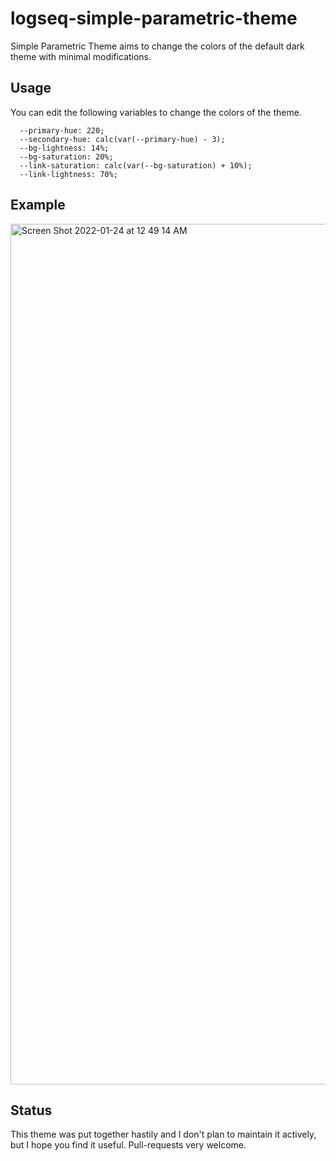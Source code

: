 # logseq-simple-parametric-theme

Simple Parametric Theme aims to change the colors of the default dark theme with minimal modifications.

## Usage

You can edit the following variables to change the colors of the theme.

```
  --primary-hue: 220;
  --secondary-hue: calc(var(--primary-hue) - 3);
  --bg-lightness: 14%;
  --bg-saturation: 20%;
  --link-saturation: calc(var(--bg-saturation) + 10%);
  --link-lightness: 70%;
```

## Example

<img width="1377" alt="Screen Shot 2022-01-24 at 12 49 14 AM" src="https://user-images.githubusercontent.com/31774/150750631-05d353d3-0e25-485b-b5f8-63dcafe5300c.png">

## Status

This theme was put together hastily and I don't plan to maintain it actively, but I hope you find it useful. Pull-requests very welcome.
